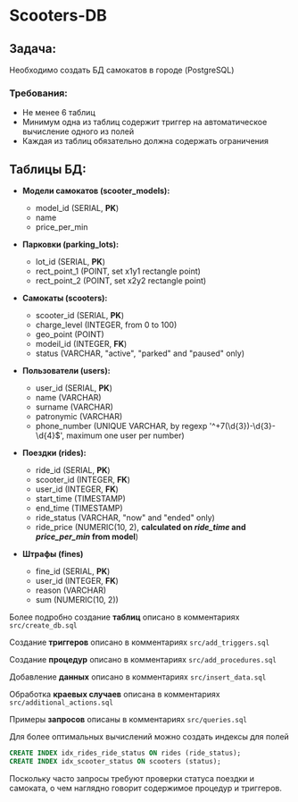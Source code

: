 # Scooters-DB

## Задача:
Необходимо создать БД самокатов в городе (PostgreSQL)

### Требования:
- Не менее 6 таблиц
- Минимум одна из таблиц содержит триггер на автоматическое вычисление одного из полей
- Каждая из таблиц обязательно должна содержать ограничения

## Таблицы БД:
* **Модели самокатов (scooter_models):**
  - model_id (SERIAL, **PK**)
  - name
  - price_per_min

* **Парковки (parking_lots):**
  - lot_id (SERIAL, **PK**)
  - rect_point_1 (POINT, set x1y1 rectangle point)
  - rect_point_2 (POINT, set x2y2 rectangle point)

* **Самокаты (scooters):**
  - scooter_id (SERIAL, **PK**)
  - charge_level (INTEGER, from 0 to 100)
  - geo_point (POINT)
  - modeil_id (INTEGER, **FK**)
  - status (VARCHAR, "active", "parked" and "paused" only)

* **Пользователи (users):**
  - user_id (SERIAL, **PK**)
  - name (VARCHAR)
  - surname (VARCHAR)
  - patronymic (VARCHAR)
  - phone_number (UNIQUE VARCHAR, by regexp '^\+7\(\d{3}\)-\d{3}-\d{4}$', maximum one user per number)

* **Поездки (rides):**
  - ride_id (SERIAL, **PK**)
  - scooter_id (INTEGER, **FK**)
  - user_id (INTEGER, **FK**)
  - start_time (TIMESTAMP)
  - end_time (TIMESTAMP)
  - ride_status (VARCHAR, "now" and "ended" only)
  - ride_price (NUMERIC(10, 2), **calculated on *ride_time* and *price_per_min* from model**)

* **Штрафы (fines)**
  - fine_id (SERIAL, **PK**)
  - user_id (INTEGER, **FK**)
  - reason (VARCHAR)
  - sum (NUMERIC(10, 2))


Более подробно создание **таблиц** описано в комментариях `src/create_db.sql`

Создание **триггеров** описано в комментариях `src/add_triggers.sql`

Создание **процедур** описано в комментариях `src/add_procedures.sql`

Добавление **данных** описано в комментариях `src/insert_data.sql`

Обработка **краевых случаев** описана в комментариях `src/additional_actions.sql`

Примеры **запросов** описаны в комментариях `src/queries.sql`


Для более оптимальных вычислений можно создать индексы для полей 
```sql
CREATE INDEX idx_rides_ride_status ON rides (ride_status);
CREATE INDEX idx_scooter_status ON scooters (status);
```
Поскольку часто запросы требуют проверки статуса поездки и самоката, о чем наглядно говорит содержимое процедур и триггеров.
